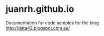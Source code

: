 juanrh.github.io
================
Documentation for code samples for the blog http://data42.blogspot.com.es/
